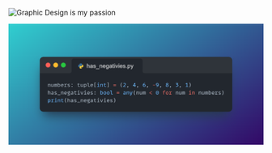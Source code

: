![Graphic Design is my passion](https://lh3.googleusercontent.com/fife/AAbDypBFqhwzKGlnjN37BwCC_Jao5a64PFhJIY6mD2-dnokbqsoiJYATKzrFmJ8HFz3nAlybmnzwETrIKN24OQbk9R6n2amqXrWEV5WGdonuK5b2PRFl0euzl0RRRvi0PTO9t6dF88trJ2hwPPOg9QM2E9u95q4FFk-UFv3hvDEJYZa-fNOkX0K5UehoSh4bnOlMTtXqwfFmu7TpqSkQugbmZvGZIJixOnjGr3565BTAh7Bh5O0VJ0RkNX69SHRB-Z6xyeN8_DnlTHgwsBGRvzf3KUiEwqu1Yu62ETQBDJTzhuUMfx8yfTMPXUVLXPFENq5B5F6iylpsEpONk2PwRPrNvaFZlczI47uCqSMR6ABAU27rGIA_bj8IN_tFq0C4TbkOAADgTg_jLXSROO5SW-aeztqHKXxonqojIUMQw7o9IMD1hLgkDpgWEo39EWCPFVDDtfGwMZYhLf6w6zCFEUhsGEwolJ9em__QUvZWhqT8BDKlUHB6-JAGjb_Qr9Dju0IWoaU7DMgS80Iu9y4L4Gapi39jmmq39TlHAgQ2CsiCKA-9IAm3Fuqcmd9hdcrGr0Js9CDIEQZuN4cknwrBvaKvvAT2A6eD414CbVy1EZDC3eR40G9u5nKVeRpw7gSo_fhD4QnU36s0cZc_sAaZjtfBj2l3HX_xthwxwxT758AXD9yWh6ZCXo-6XKuxhpZdeU7xg4y6Xm7Yt_SKKOQ9kD2adw2MjHwTAUSioi9L-g6ZkmX0j3MuMHlLtk46wmO_BsSNvXkst1_Nr_PxJhy9qOcVF-0pIiJEkc40gSgWaDGFuWgpa_WGoPEQDkwF8aD2ANFvkP1qc5sW9clsaST53FpHuvDzaiPWDqFWir3_yBPsR4sz2lLSW2wN4hItlzoZRNRxXSFwllTEIk1NdE4uhOnmbSvWIu9XymZdm_fB3LhCj-S3nM309ea_nXb3A9ikKs2f2aqSUKh4pzQGfSu-A_vJi-WW3wTzF42CkLh5E2p_rtP7wG5qj6o0c6-meKSCkSKEehBic1tIJ1OEy3pDmnl6pqJI9pyFfzX2Y2203HX92rfC2_C1udwDg0HdyrAXJFNthGXHnFFMYJAZY2nQ9q52SFkL5VWls1RYah-cbVVWQxE3lcythq-tFxHEtWD5IX7HKhVPn8-Oc29wym-98QY2vAfj3Piue7kRmPjHp10o3hVaFSinovrd3u8OcphzxfKb-V-UNYKfDbOzt3DLLheZiNGBILeaRrfILhUAU-K_CwJPt_q_-ugQj5X6CiTpExXPzYXSjRpczyraSiCApMgo-v-S0-GK6taIhqqri_SchKffxWVx_OYgJrjEJMrgVJLo5YqKxb1n9hIHKwchnK1qqSMKaTXfl3q2SThNUIYp3RxS0zZ9W_zwwZY1c1O9zVn8Q75_Hy7XDS9eEVP-4nHhusLCtJj27OSP6GxCDR2QxWW_IuTqOuND4EgXXmJd3nN86lhZiOza_boHQno7DtdiUIaQs0OnYNMzsobvomXk2PQ3mJmuVaJBuxmlH933sxIH-b9Fyo09HsyUbWiHR41Fk31jWsGDTSd9=w1920-h1012 "Graphic design is my passion")

![code](/Snap2(1).png)

<!--
**C091603/C091603** is a ✨ _special_ ✨ repository because its `README.md` (this file) appears on your GitHub profile.

Here are some ideas to get you started:

- 🔭 I’m currently working on ...
- 🌱 I’m currently learning ...
- 👯 I’m looking to collaborate on ...
- 🤔 I’m looking for help with ...
- 💬 Ask me about ...
- 📫 How to reach me: ...
- 😄 Pronouns: ...
- ⚡ Fun fact: ...
-->
